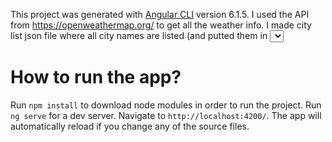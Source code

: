 This project was generated with [Angular CLI](https://github.com/angular/angular-cli) version 6.1.5.
I used the API from https://openweathermap.org/ to get all the weather info.
I made city list json file where all city names are listed (and putted them in <select> with help of ngModel).
Depending on the weather, website background changes as you can see on the screenshots.<br/>
# How to run the app?<br/>

Run `npm install` to download node modules in order to run the project.
Run `ng serve` for a dev server. Navigate to `http://localhost:4200/`. The app will automatically reload if you change any of the source files.
